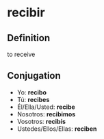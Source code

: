 # recibir

## Definition
to receive

## Conjugation

- Yo: **recibo**
- Tú: **recibes**
- Él/Ella/Usted: **recibe**
- Nosotros: **recibimos**
- Vosotros: **recibís**
- Ustedes/Ellos/Ellas: **reciben**